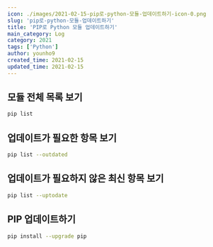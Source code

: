 ```yaml
---
icon: ./images/2021-02-15-pip로-python-모듈-업데이트하기-icon-0.png
slug: 'pip로-python-모듈-업데이트하기'
title: 'PIP로 Python 모듈 업데이트하기'
main_category: Log
category: 2021
tags: ['Python']
author: younho9
created_time: 2021-02-15
updated_time: 2021-02-15
---
```


## 모듈 전체 목록 보기

```bash
pip list
```

## 업데이트가 필요한 항목 보기

```bash
pip list --outdated
```

## 업데이트가 필요하지 않은 최신 항목 보기

```bash
pip list --uptodate
```

## PIP 업데이트하기

```bash
pip install --upgrade pip
```
